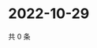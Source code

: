 # 2022-10-29

共 0 条

<!-- BEGIN WEIBO -->
<!-- 最后更新时间 Sat Oct 29 2022 06:18:05 GMT+0800 (China Standard Time) -->

<!-- END WEIBO -->
